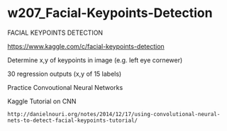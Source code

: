 # w207_Facial-Keypoints-Detection

FACIAL KEYPOINTS DETECTION

https://www.kaggle.com/c/facial-keypoints-detection

Determine x,y of keypoints in image (e.g. left eye cornewer)

30 regression outputs (x,y of 15 labels)

Practice Convoutional Neural Networks

Kaggle Tutorial on CNN

`http://danielnouri.org/notes/2014/12/17/using-convolutional-neural-nets-to-detect-facial-keypoints-tutorial/`
